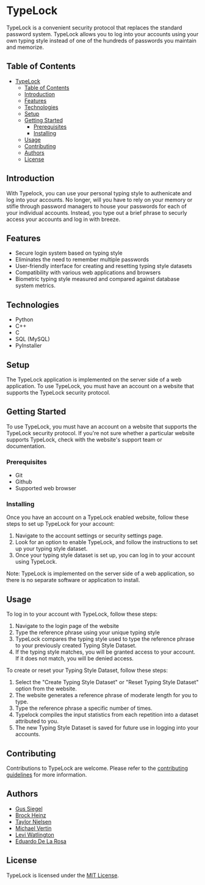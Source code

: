 # TypeLock

TypeLock is a convenient security protocol that replaces the standard password system. TypeLock allows you to log into your accounts using your own typing style instead of one of the hundreds of passwords you maintain and memorize.

## Table of Contents

- [TypeLock](#typelock)
  - [Table of Contents](#table-of-contents)
  - [Introduction](#introduction)
  - [Features](#features)
  - [Technologies](#technologies)
  - [Setup](#setup)
  - [Getting Started](#getting-started)
    - [Prerequisites](#prerequisites)
    - [Installing](#installing)
  - [Usage](#usage)
  - [Contributing](#contributing)
  - [Authors](#authors)
  - [License](#license)

## Introduction

With Typelock, you can use your personal typing style to authenicate and log into your accounts. No longer, will you have to rely on your memory or stifle through password managers to house your passwords for each of your individual accounts. Instead, you type out a brief phrase to securly access your accounts and log in with breeze.

## Features

- Secure login system based on typing style
- Eliminates the need to remember multiple passwords
- User-friendly interface for creating and resetting typing style datasets
- Compatibility with various web applications and browsers
- Biometric typing style measured and compared against database system metrics.

## Technologies

- Python
- C++
- C
- SQL (MySQL)
- PyInstaller

## Setup

The TypeLock application is implemented on the server side of a web application. To use TypeLock, you must have an account on a website that supports the TypeLock security protocol.

## Getting Started

To use TypeLock, you must have an account on a website that supports the TypeLock security protocol. If you're not sure whether a particular website supports TypeLock, check with the website's support team or documentation.

### Prerequisites

- Git
- Github
- Supported web browser

### Installing

Once you have an account on a TypeLock enabled website, follow these steps to set up TypeLock for your account:

1. Navigate to the account settings or security settings page.
2. Look for an option to enable TypeLock, and follow the instructions to set up your typing style dataset.
3. Once your typing style dataset is set up, you can log in to your account using TypeLock.

Note: TypeLock is implemented on the server side of a web application, so there is no separate software or application to install.

## Usage

To log in to your account with TypeLock, follow these steps:

1. Navigate to the login page of the website
2. Type the reference phrase using your unique typing style
3. TypeLock compares the typing style used to type the reference phrase to your previously created Typing Style Dataset.
4. If the typing style matches, you will be granted access to your account. If it does not match, you will be denied access.

To create or reset your Typing Style Dataset, follow these steps:

1. Select the "Create Typing Style Dataset" or "Reset Typing Style Dataset" option from the website.
2. The website generates a reference phrase of moderate length for you to type.
3. Type the reference phrase a specific number of times.
4. Typelock compiles the input statistics from each repetition into a dataset attributed to you.
5. The new Typing Style Dataset is saved for future use in logging into your accounts.

## Contributing

Contributions to TypeLock are welcome. Please refer to the [contributing guidelines](https://github.com/Gus-Siegel/ProjectPassword/blob/main/CONTRIBUTING.MD) for more information.

## Authors

- [Gus Siegel](https://github.com/Gus-Siegel)
- [Brock Heinz](https://github.com/BrockHeinz)
- [Taylor Nielsen](https://github.com/tn334)
- [Michael Vertin](https://github.com/MichaelVertin)
- [Levi Watlington](https://github.com/LWATLINGTON02)
- [Eduardo De La Rosa](https://github.com/EduardoDeLaR)

## License

TypeLock is licensed under the [MIT License](https://github.com/Gus-Siegel/ProjectPassword/blob/main/LICENSE.md).
